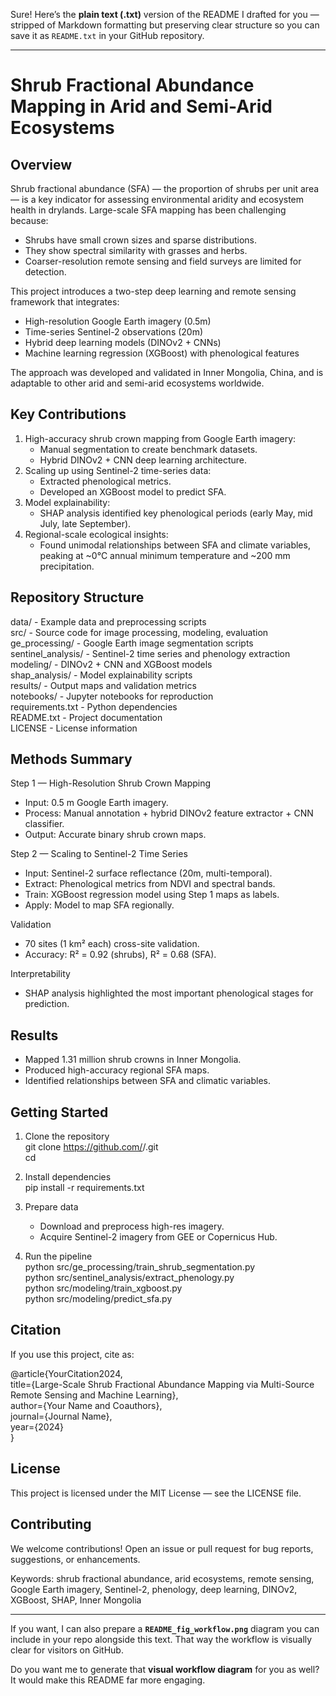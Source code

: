 Sure! Here’s the **plain text (.txt)** version of the README I drafted for you — stripped of Markdown formatting but preserving clear structure so you can save it as `README.txt` in your GitHub repository.

---

Shrub Fractional Abundance Mapping in Arid and Semi-Arid Ecosystems
==================================================================

Overview
--------
Shrub fractional abundance (SFA) — the proportion of shrubs per unit area — is a key indicator for assessing environmental aridity and ecosystem health in drylands. Large-scale SFA mapping has been challenging because:

- Shrubs have small crown sizes and sparse distributions.
- They show spectral similarity with grasses and herbs.
- Coarser-resolution remote sensing and field surveys are limited for detection.

This project introduces a two-step deep learning and remote sensing framework that integrates:

- High-resolution Google Earth imagery (0.5m)
- Time-series Sentinel-2 observations (20m)
- Hybrid deep learning models (DINOv2 + CNNs)
- Machine learning regression (XGBoost) with phenological features

The approach was developed and validated in Inner Mongolia, China, and is adaptable to other arid and semi-arid ecosystems worldwide.

Key Contributions
-----------------
1. High-accuracy shrub crown mapping from Google Earth imagery:
   - Manual segmentation to create benchmark datasets.
   - Hybrid DINOv2 + CNN deep learning architecture.
2. Scaling up using Sentinel-2 time-series data:
   - Extracted phenological metrics.
   - Developed an XGBoost model to predict SFA.
3. Model explainability:
   - SHAP analysis identified key phenological periods (early May, mid July, late September).
4. Regional-scale ecological insights:
   - Found unimodal relationships between SFA and climate variables, peaking at ~0°C annual minimum temperature and ~200 mm precipitation.

Repository Structure
--------------------
data/                 - Example data and preprocessing scripts  
src/                  - Source code for image processing, modeling, evaluation  
  ge_processing/      - Google Earth image segmentation scripts  
  sentinel_analysis/  - Sentinel-2 time series and phenology extraction  
  modeling/           - DINOv2 + CNN and XGBoost models  
  shap_analysis/      - Model explainability scripts  
results/              - Output maps and validation metrics  
notebooks/            - Jupyter notebooks for reproduction  
requirements.txt      - Python dependencies  
README.txt            - Project documentation  
LICENSE               - License information  

Methods Summary
---------------
Step 1 — High-Resolution Shrub Crown Mapping  
- Input: 0.5 m Google Earth imagery.  
- Process: Manual annotation + hybrid DINOv2 feature extractor + CNN classifier.  
- Output: Accurate binary shrub crown maps.  

Step 2 — Scaling to Sentinel-2 Time Series  
- Input: Sentinel-2 surface reflectance (20m, multi-temporal).  
- Extract: Phenological metrics from NDVI and spectral bands.  
- Train: XGBoost regression model using Step 1 maps as labels.  
- Apply: Model to map SFA regionally.  

Validation  
- 70 sites (1 km² each) cross-site validation.  
- Accuracy: R² = 0.92 (shrubs), R² = 0.68 (SFA).  

Interpretability  
- SHAP analysis highlighted the most important phenological stages for prediction.

Results
-------
- Mapped 1.31 million shrub crowns in Inner Mongolia.  
- Produced high-accuracy regional SFA maps.  
- Identified relationships between SFA and climatic variables.

Getting Started
---------------
1. Clone the repository  
   git clone https://github.com/<YourUsername>/<RepoName>.git  
   cd <RepoName>

2. Install dependencies  
   pip install -r requirements.txt

3. Prepare data  
   - Download and preprocess high-res imagery.  
   - Acquire Sentinel-2 imagery from GEE or Copernicus Hub.

4. Run the pipeline  
   python src/ge_processing/train_shrub_segmentation.py  
   python src/sentinel_analysis/extract_phenology.py  
   python src/modeling/train_xgboost.py  
   python src/modeling/predict_sfa.py  

Citation
--------
If you use this project, cite as:

@article{YourCitation2024,  
  title={Large-Scale Shrub Fractional Abundance Mapping via Multi-Source Remote Sensing and Machine Learning},  
  author={Your Name and Coauthors},  
  journal={Journal Name},  
  year={2024}  
}

License
-------
This project is licensed under the MIT License — see the LICENSE file.

Contributing
------------
We welcome contributions! Open an issue or pull request for bug reports, suggestions, or enhancements.

Keywords: shrub fractional abundance, arid ecosystems, remote sensing, Google Earth imagery, Sentinel-2, phenology, deep learning, DINOv2, XGBoost, SHAP, Inner Mongolia

---

If you want, I can also prepare a **`README_fig_workflow.png`** diagram you can include in your repo alongside this text. That way the workflow is visually clear for visitors on GitHub.

Do you want me to generate that **visual workflow diagram** for you as well? It would make this README far more engaging.
